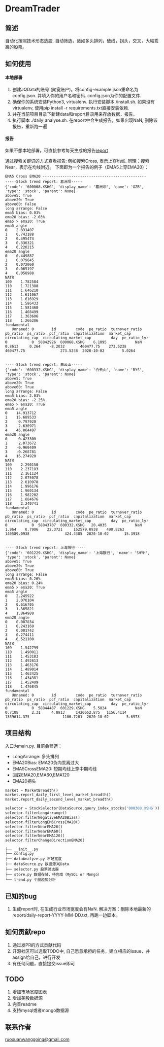 # DreamTrader

## 简述

自动化按照技术形态选股. 自动筛选，诸如多头排列，破线，拐头，交叉，大幅乖离的股票。

## 如何使用

#### 本地部署


1. 创建JQData的账号 (聚宽账户)。将config-example.json重命名为config.json. 并填入你的用户名和密码. config.json为你的配置文件.
2. 确保你的系统安装Python3, virtualenv. 执行安装脚本./install.sh. 如果没有virtualenv, 使用pip install -r requirements.txt直接安装依赖.
3. 并在当前项目目录下新建data和report目录用来存放数据，报告。
4. 执行脚本 ./daily_analyse.sh. 在report中会生成报告，如果出现NaN, 删除该报告，重新跑一遍

#### 报告

如果不想本地部署，可直接参考每天生成的报告[report](https://github.com/bankrollhunter/DreamTrader/tree/master/report)

通过搜索关键词的方式查看报告: 例如搜索Cross, 表示上穿均线. 同理：搜索Near，表示在均线附近。 下面即为一个报告的例子（EMA5上穿EMA20）：

```
EMA5 Cross EMA20 -----------------------------------------------
-----Stock trend report: 葛洲坝-----
{'code': '600068.XSHG', 'display_name': '葛洲坝', 'name': 'GZB', 'type': 'stock', 'parent': None}
above5: True
above20: True
above60: False
long arrange: False
ema5 bias: 0.03%
ema20 bias: -2.03%
ema5 > ema20: True
ema5 angle
0    2.831407
1    0.743188
2    0.495474
3    0.330321
4    0.220215
ema20 angle
0    0.449887
1    0.079645
2    0.072060
3    0.065197
4    0.058988
NATR
109    1.782584
110    1.721388
111    1.646210
112    1.611067
113    1.616929
114    1.586433
115    1.581460
116    1.468499
117    1.363606
118    1.266206
fundamental 
   Unnamed: 0        id         code  pe_ratio  turnover_ratio  pb_ratio  ps_ratio  pcf_ratio  capitalization  market_cap  circulating_cap  circulating_market_cap         day  pe_ratio_lyr
0           0  58842926  600068.XSHG    6.1095             NaN    0.8613     0.264    -8.2032       460477.75    273.5238        460477.75                273.5238  2020-10-02        5.0264


-----Stock trend report: 白云山-----
{'code': '600332.XSHG', 'display_name': '白云山', 'name': 'BYS', 'type': 'stock', 'parent': None}
above5: True
above20: True
above60: True
long arrange: False
ema5 bias: 2.03%
ema20 bias: -2.25%
ema5 > ema20: True
ema5 angle
0    14.913712
1    15.689533
2     0.797920
3     2.630971
4    46.864497
ema20 angle
0     0.423300
1     2.073672
2    -0.960409
3    -0.268781
4    16.274920
NATR
109    2.290150
110    2.237183
111    2.161124
112    2.075078
113    2.010978
114    1.996176
115    1.960134
116    1.982202
117    1.884676
118    2.240741
fundamental 
   Unnamed: 0        id         code  pe_ratio  turnover_ratio  pb_ratio  ps_ratio  pcf_ratio  capitalization  market_cap  circulating_cap  circulating_market_cap         day  pe_ratio_lyr
0           0  58843707  600332.XSHG   20.4035             NaN     1.964    0.7906    22.3721     162579.0938    490.8263      140589.0938                424.4385  2020-10-02       15.3918


-----Stock trend report: 上海银行-----
{'code': '601229.XSHG', 'display_name': '上海银行', 'name': 'SHYH', 'type': 'stock', 'parent': None}
above5: True
above20: True
above60: True
long arrange: False
ema5 bias: 0.26%
ema20 bias: 0.24%
ema5 > ema20: True
ema5 angle
0    2.245922
1    2.070104
2    0.616705
3    1.365821
4    1.864988
ema20 angle
0    0.087834
1    0.243169
2    0.001742
3    0.274411
4    0.521100
NATR
109    1.542799
110    1.490011
111    1.453183
112    1.492613
113    1.463176
114    1.489014
115    1.463425
116    1.434381
117    1.452409
118    1.476845
fundamental 
   Unnamed: 0        id         code  pe_ratio  turnover_ratio  pb_ratio  ps_ratio  pcf_ratio  capitalization  market_cap  circulating_cap  circulating_market_cap         day  pe_ratio_lyr
0           0  58844487  601229.XSHG    5.5824             NaN    0.7108      2.31     4.8913     1420652.875   1156.4114      1359614.375               1106.7261  2020-10-02        5.6973
```

## 项目结构

入口为main.py. 目前会筛选：

+ LongArrange: 多头排列
+ EMA20Bias: EMA20负向乖离过大
+ EMA5CrossEMA20: 短期均线上穿中期均线
+ 回踩EMA20,EMA60,EMA120
+ EMA20拐头

``` python
market = MarketBreadth()
market.report_daily_first_level_market_breadth()
market.report_daily_second_level_market_breadth()

selector = StockSelector(DataSource.query_index_stocks('000300.XSHG'))
selector.filterLongArrange()
selector.filterNegativeEMA20Bias()
selector.filterLongEM5CrossEMA20()
selector.filterNearEMA20()
selector.filterNearEMA60()
selector.filterNearEMA120()
selector.filterChangeDirectionEMA20(
```

``` src
├── __init__.py
├── config.py
├── dataAnalyze.py 市场宽度
├── dataSource.py 数据源JQData
├── selector.py 股票筛选器
├── store.py 数据存储，待完成（MySQL or Mongo）
└── trend.py 个股趋势分析
```

## 已知的bug

1. 生成report时, 在生成行业市场宽度会有NaN. 解决方案：删除本地最新的report/daily-report-YYYY-MM-DD.txt, 再跑一边脚本。

## 如何贡献repo

1. 通过发PR的方式贡献代码
2. 开源社区可以选取TODO中, 自己愿意承担的任务，建立相应的issue，并assign给自己，进行开发
3. 有任何问题，直接提交issue即可

## TODO

1. 增加市场宽度图表
2. 增加美股数据源
3. 完善readme
4. 支持mysql或者mongo数据源

## 联系作者

ruoxuanwanggoing@gmail.com
